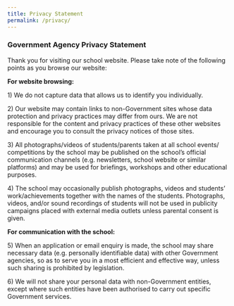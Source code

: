 ```yaml
---
title: Privacy Statement
permalink: /privacy/
---
```


### **Government Agency Privacy Statement**

Thank you for visiting our school website. Please take note of the following points as you browse our website:

**For website browsing:**

1) We do not capture data that allows us to identify you individually.

2) Our website may contain links to non-Government sites whose data protection and privacy practices may differ from ours. We are not responsible for the content and privacy practices of these other websites and encourage you to consult the privacy notices of those sites.

3) All photographs/videos of students/parents taken at all school events/ competitions by the school may be published on the school’s official communication channels (e.g. newsletters, school website or similar platforms) and may be used for briefings, workshops and other educational purposes.

4) The school may occasionally publish photographs, videos and students’ work/achievements together with the names of the students. Photographs, videos, and/or sound recordings of students will not be used in publicity campaigns placed with external media outlets unless parental consent is given.

**For communication with the school:**

5) When an application or email enquiry is made, the school may share necessary data (e.g. personally identifiable data) with other Government agencies, so as to serve you in a most efficient and effective way, unless such sharing is prohibited by legislation.

6) We will not share your personal data with non-Government entities, except where such entities have been authorised to carry out specific Government services.